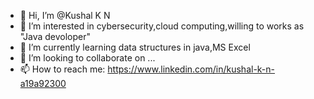 - 👋 Hi, I’m @Kushal K N
- 👀 I’m interested in cybersecurity,cloud computing,willing to works as "Java devoloper"
- 🌱 I’m currently learning data structures in java,MS Excel
- 💞️ I’m looking to collaborate on ...
- 📫 How to reach me: https://www.linkedin.com/in/kushal-k-n-a19a92300


<!---
Kushal075/Kushal075 is a ✨ special ✨ repository because its `README.md` (this file) appears on your GitHub profile.
You can click the Preview link to take a look at your changes.
--->
